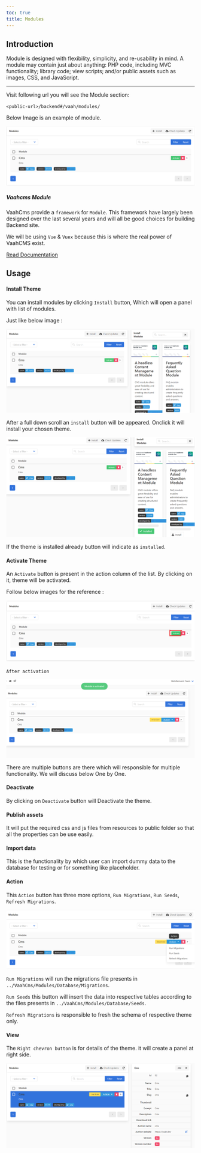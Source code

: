 ```yaml
---
toc: true
title: Modules
---
```

## Introduction

Module is designed with flexibility, simplicity, and re-usability in mind. A module may contain just about anything: PHP code, including MVC functionality; library code; view scripts; and/or public assets such as images, CSS, and JavaScript.

------
Visit following url you will see the Module section:
```http request
<public-url>/backend#/vaah/modules/
```
Below Image is an example of module.

<img src="/images/1.x-modules-1.png">


##### Vaahcms Module

VaahCms provide a `framework` for `Module`. This framework have largely been designed over the last several years and will all be good choices for building Backend site.

We will be using `Vue` & `Vuex` because this is where the real power of VaahCMS exist.

[Read Documentation](/vaahcms/module/introduction)

## Usage

#### Install Theme

You can install modules by clicking `Install` button, Which will open a panel with list of modules.

Just like below image :

<img src="/images/1.x-modules-2.png">

After a full down scroll an `install` button will be appeared. Onclick it will install your chosen theme.

<img src="/images/1.x-modules-3.png">

If the theme is installed already button will indicate as `installed`.

#### Activate Theme

An `Activate` button is present in the action column of the list. By clicking on it, theme will be activated.

Follow below images for the reference :

<img src="/images/1.x-modules-4.png">

`After activation`

<img src="/images/1.x-modules-5.png">

There are multiple buttons are there which will responsible for multiple functionality.
We will discuss below One by One.

#### Deactivate

By clicking on `Deactivate` button will Deactivate the theme.

#### Publish assets

It will put the required css and js files from resources to public folder so that all the properties can be use easily.

#### Import data

This is the functionality by which user can import dummy data to the database for testing or for something like placeholder.


#### Action

This `Action` button has three more options, `Run Migrations`, `Run Seeds`, `Refresh Migrations`.

<img src="/images/1.x-modules-7.png">

`Run Migrations` will run the migrations file presents in `../VaahCms/Modules/Database/Migrations`.

`Run Seeds` this button will insert the data into respective tables according to the files presents in `../VaahCms/Modules/Database/Seeds`.

`Refresh Migrations` is responsible to fresh the schema of respective theme only.

#### View

The `Right chevron button` is for details of the theme. it will create a panel at right side.

<img src="/images/1.x-modules-8.png">

